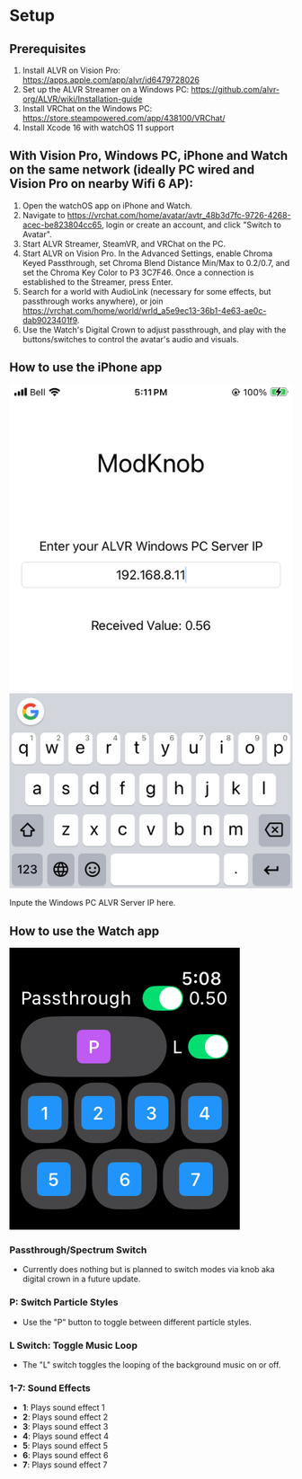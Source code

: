 # Setup
## Prerequisites
1. Install ALVR on Vision Pro: https://apps.apple.com/app/alvr/id6479728026
2. Set up the ALVR Streamer on a Windows PC: https://github.com/alvr-org/ALVR/wiki/Installation-guide
3. Install VRChat on the Windows PC: https://store.steampowered.com/app/438100/VRChat/
4. Install Xcode 16 with watchOS 11 support

## With Vision Pro, Windows PC, iPhone and Watch on the same network (ideally PC wired and Vision Pro on nearby Wifi 6 AP):
1. Open the watchOS app on iPhone and Watch.
2. Navigate to https://vrchat.com/home/avatar/avtr_48b3d7fc-9726-4268-acec-be823804cc65, login or create an account, and click "Switch to Avatar".
3. Start ALVR Streamer, SteamVR, and VRChat on the PC.
4. Start ALVR on Vision Pro. In the Advanced Settings, enable Chroma Keyed Passthrough, set Chroma Blend Distance Min/Max to 0.2/0.7, and set the Chroma Key Color to P3 3C7F46. Once a connection is established to the Streamer, press Enter.
5. Search for a world with AudioLink (necessary for some effects, but passthrough works anywhere), or join https://vrchat.com/home/world/wrld_a5e9ec13-36b1-4e63-ae0c-dab9023401f9.
6. Use the Watch's Digital Crown to adjust passthrough, and play with the buttons/switches to control the avatar's audio and visuals.


## How to use the iPhone app

![iPhone](./iphone.png)

Inpute the Windows PC ALVR Server IP here.


## How to use the Watch app

![Watch](./watch.png)

### **Passthrough/Spectrum Switch**  
- Currently does nothing but is planned to switch modes via knob aka digital crown in a future update.

### **P: Switch Particle Styles**  
- Use the "P" button to toggle between different particle styles.

### **L Switch: Toggle Music Loop**  
- The "L" switch toggles the looping of the background music on or off.

### **1-7: Sound Effects**  
- **1**: Plays sound effect 1  
- **2**: Plays sound effect 2  
- **3**: Plays sound effect 3  
- **4**: Plays sound effect 4  
- **5**: Plays sound effect 5  
- **6**: Plays sound effect 6  
- **7**: Plays sound effect 7

